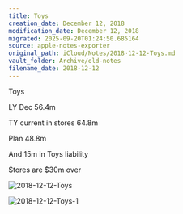 ```yaml
---
title: Toys
creation_date: December 12, 2018
modification_date: December 12, 2018
migrated: 2025-09-20T01:24:50.685164
source: apple-notes-exporter
original_path: iCloud/Notes/2018-12-12-Toys.md
vault_folder: Archive/old-notes
filename_date: 2018-12-12
---
```



Toys

LY
Dec
56.4m

TY current in stores
64.8m

Plan
48.8m

And 
15m in Toys liability 

Stores are $30m over 

![2018-12-12-Toys](images/2018-12-12-Toys.jpeg)

![2018-12-12-Toys-1](images/2018-12-12-Toys-1.jpeg)

